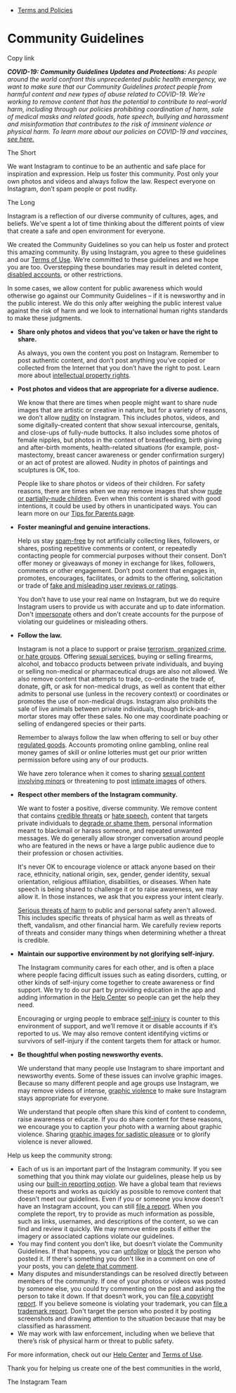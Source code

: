 *   [Terms and Policies](https://help.instagram.com/1417489251945243/?helpref=breadcrumb)

Community Guidelines
====================

Copy link

_**COVID-19: Community Guidelines Updates and Protections:** As people around the world confront this unprecedented public health emergency, we want to make sure that our Community Guidelines protect people from harmful content and new types of abuse related to COVID-19. We’re working to remove content that has the potential to contribute to real-world harm, including through our policies prohibiting coordination of harm, sale of medical masks and related goods, hate speech, bullying and harassment and misinformation that contributes to the risk of imminent violence or physical harm. To learn more about our policies on COVID-19 and vaccines, [see here.](https://help.instagram.com/697825587576762?helpref=faq_content)_

The Short

We want Instagram to continue to be an authentic and safe place for inspiration and expression. Help us foster this community. Post only your own photos and videos and always follow the law. Respect everyone on Instagram, don’t spam people or post nudity.

The Long

Instagram is a reflection of our diverse community of cultures, ages, and beliefs. We’ve spent a lot of time thinking about the different points of view that create a safe and open environment for everyone.

We created the Community Guidelines so you can help us foster and protect this amazing community. By using Instagram, you agree to these guidelines and our [Terms of Use](https://www.instagram.com/legal/terms). We’re committed to these guidelines and we hope you are too. Overstepping these boundaries may result in deleted content, [disabled accounts](https://help.instagram.com/366993040048856?helpref=faq_content), or other restrictions.

In some cases, we allow content for public awareness which would otherwise go against our Community Guidelines – if it is newsworthy and in the public interest. We do this only after weighing the public interest value against the risk of harm and we look to international human rights standards to make these judgments.

*   **Share only photos and videos that you’ve taken or have the right to share.**
    
    As always, you own the content you post on Instagram. Remember to post authentic content, and don’t post anything you’ve copied or collected from the Internet that you don’t have the right to post. Learn more about [intellectual property rights](https://help.instagram.com/126382350847838?helpref=faq_content).
    
*   **Post photos and videos that are appropriate for a diverse audience.**
    
    We know that there are times when people might want to share nude images that are artistic or creative in nature, but for a variety of reasons, we don’t allow [nudity](https://l.instagram.com/?u=https%3A%2F%2Fwww.facebook.com%2Fcommunitystandards%2Fadult_nudity_sexual_activity&e=AT1tiuT10fqd2yfHpb3GMQf9zduyQkbxuT6vq5ucDoEif7SaKyFQL-_yLNL1iVn0OqtaK-eIq2AfG3A8hqAinJ7FQ4QOENDjrMOPNJLbgKQaOtiXNe1-XEQYxEO1o-22M93T-BhvJ6IlQkhZb6AR0jPGbD3bTRZRgxNFiA) on Instagram. This includes photos, videos, and some digitally-created content that show sexual intercourse, genitals, and close-ups of fully-nude buttocks. It also includes some photos of female nipples, but photos in the context of breastfeeding, birth giving and after-birth moments, health-related situations (for example, post-mastectomy, breast cancer awareness or gender confirmation surgery) or an act of protest are allowed. Nudity in photos of paintings and sculptures is OK, too.
    
    People like to share photos or videos of their children. For safety reasons, there are times when we may remove images that show [nude or partially-nude children](https://l.instagram.com/?u=https%3A%2F%2Fwww.facebook.com%2Fcommunitystandards%2Fchild_nudity_sexual_exploitation&e=AT1tiuT10fqd2yfHpb3GMQf9zduyQkbxuT6vq5ucDoEif7SaKyFQL-_yLNL1iVn0OqtaK-eIq2AfG3A8hqAinJ7FQ4QOENDjrMOPNJLbgKQaOtiXNe1-XEQYxEO1o-22M93T-BhvJ6IlQkhZb6AR0jPGbD3bTRZRgxNFiA). Even when this content is shared with good intentions, it could be used by others in unanticipated ways. You can learn more on our [Tips for Parents page](https://help.instagram.com/154475974694511/?helpref=faq_content).
    
*   **Foster meaningful and genuine interactions.**
    
    Help us stay [spam-free](https://l.instagram.com/?u=https%3A%2F%2Fwww.facebook.com%2Fcommunitystandards%2Fspam&e=AT1tiuT10fqd2yfHpb3GMQf9zduyQkbxuT6vq5ucDoEif7SaKyFQL-_yLNL1iVn0OqtaK-eIq2AfG3A8hqAinJ7FQ4QOENDjrMOPNJLbgKQaOtiXNe1-XEQYxEO1o-22M93T-BhvJ6IlQkhZb6AR0jPGbD3bTRZRgxNFiA) by not artificially collecting likes, followers, or shares, posting repetitive comments or content, or repeatedly contacting people for commercial purposes without their consent. Don’t offer money or giveaways of money in exchange for likes, followers, comments or other engagement. Don’t post content that engages in, promotes, encourages, facilitates, or admits to the offering, solicitation or trade of [fake and misleading user reviews or ratings](https://l.instagram.com/?u=https%3A%2F%2Fwww.facebook.com%2Fcommunitystandards%2Ffraud_deception&e=AT1tiuT10fqd2yfHpb3GMQf9zduyQkbxuT6vq5ucDoEif7SaKyFQL-_yLNL1iVn0OqtaK-eIq2AfG3A8hqAinJ7FQ4QOENDjrMOPNJLbgKQaOtiXNe1-XEQYxEO1o-22M93T-BhvJ6IlQkhZb6AR0jPGbD3bTRZRgxNFiA).
    
    You don’t have to use your real name on Instagram, but we do require Instagram users to provide us with accurate and up to date information. Don't [impersonate](https://l.instagram.com/?u=https%3A%2F%2Fwww.facebook.com%2Fcommunitystandards%2Fmisrepresentation&e=AT1tiuT10fqd2yfHpb3GMQf9zduyQkbxuT6vq5ucDoEif7SaKyFQL-_yLNL1iVn0OqtaK-eIq2AfG3A8hqAinJ7FQ4QOENDjrMOPNJLbgKQaOtiXNe1-XEQYxEO1o-22M93T-BhvJ6IlQkhZb6AR0jPGbD3bTRZRgxNFiA) others and don't create accounts for the purpose of violating our guidelines or misleading others.
    
*   **Follow the law.**
    
    Instagram is not a place to support or praise [terrorism, organized crime, or hate groups](https://l.instagram.com/?u=https%3A%2F%2Fwww.facebook.com%2Fcommunitystandards%2Fdangerous_individuals_organizations&e=AT1tiuT10fqd2yfHpb3GMQf9zduyQkbxuT6vq5ucDoEif7SaKyFQL-_yLNL1iVn0OqtaK-eIq2AfG3A8hqAinJ7FQ4QOENDjrMOPNJLbgKQaOtiXNe1-XEQYxEO1o-22M93T-BhvJ6IlQkhZb6AR0jPGbD3bTRZRgxNFiA). Offering [sexual services](https://l.instagram.com/?u=https%3A%2F%2Fwww.facebook.com%2Fcommunitystandards%2Fsexual_solicitation&e=AT1tiuT10fqd2yfHpb3GMQf9zduyQkbxuT6vq5ucDoEif7SaKyFQL-_yLNL1iVn0OqtaK-eIq2AfG3A8hqAinJ7FQ4QOENDjrMOPNJLbgKQaOtiXNe1-XEQYxEO1o-22M93T-BhvJ6IlQkhZb6AR0jPGbD3bTRZRgxNFiA), buying or selling firearms, alcohol, and tobacco products between private individuals, and buying or selling non-medical or pharmaceutical drugs are also not allowed. We also remove content that attempts to trade, co-ordinate the trade of, donate, gift, or ask for non-medical drugs, as well as content that either admits to personal use (unless in the recovery context) or coordinates or promotes the use of non-medical drugs. Instagram also prohibits the sale of live animals between private individuals, though brick-and-mortar stores may offer these sales. No one may coordinate poaching or selling of endangered species or their parts.
    
    Remember to always follow the law when offering to sell or buy other [regulated goods](https://l.instagram.com/?u=https%3A%2F%2Fwww.facebook.com%2Fcommunitystandards%2Fregulated_goods&e=AT1tiuT10fqd2yfHpb3GMQf9zduyQkbxuT6vq5ucDoEif7SaKyFQL-_yLNL1iVn0OqtaK-eIq2AfG3A8hqAinJ7FQ4QOENDjrMOPNJLbgKQaOtiXNe1-XEQYxEO1o-22M93T-BhvJ6IlQkhZb6AR0jPGbD3bTRZRgxNFiA). Accounts promoting online gambling, online real money games of skill or online lotteries must get our prior written permission before using any of our products.
    
    We have zero tolerance when it comes to sharing [sexual content involving minors](https://l.instagram.com/?u=https%3A%2F%2Fwww.facebook.com%2Fcommunitystandards%2Fchild_nudity_sexual_exploitation&e=AT1tiuT10fqd2yfHpb3GMQf9zduyQkbxuT6vq5ucDoEif7SaKyFQL-_yLNL1iVn0OqtaK-eIq2AfG3A8hqAinJ7FQ4QOENDjrMOPNJLbgKQaOtiXNe1-XEQYxEO1o-22M93T-BhvJ6IlQkhZb6AR0jPGbD3bTRZRgxNFiA) or threatening to post [intimate images](https://l.instagram.com/?u=https%3A%2F%2Fwww.facebook.com%2Fcommunitystandards%2Fsexual_exploitation_adults&e=AT1tiuT10fqd2yfHpb3GMQf9zduyQkbxuT6vq5ucDoEif7SaKyFQL-_yLNL1iVn0OqtaK-eIq2AfG3A8hqAinJ7FQ4QOENDjrMOPNJLbgKQaOtiXNe1-XEQYxEO1o-22M93T-BhvJ6IlQkhZb6AR0jPGbD3bTRZRgxNFiA) of others.
    
*   **Respect other members of the Instagram community.**
    
    We want to foster a positive, diverse community. We remove content that contains [credible threats](https://l.instagram.com/?u=https%3A%2F%2Fwww.facebook.com%2Fcommunitystandards%2Fcredible_violence&e=AT1tiuT10fqd2yfHpb3GMQf9zduyQkbxuT6vq5ucDoEif7SaKyFQL-_yLNL1iVn0OqtaK-eIq2AfG3A8hqAinJ7FQ4QOENDjrMOPNJLbgKQaOtiXNe1-XEQYxEO1o-22M93T-BhvJ6IlQkhZb6AR0jPGbD3bTRZRgxNFiA) or [hate speech](https://l.instagram.com/?u=https%3A%2F%2Fwww.facebook.com%2Fcommunitystandards%2Fhate_speech&e=AT1tiuT10fqd2yfHpb3GMQf9zduyQkbxuT6vq5ucDoEif7SaKyFQL-_yLNL1iVn0OqtaK-eIq2AfG3A8hqAinJ7FQ4QOENDjrMOPNJLbgKQaOtiXNe1-XEQYxEO1o-22M93T-BhvJ6IlQkhZb6AR0jPGbD3bTRZRgxNFiA), content that targets private individuals to [degrade or shame them](https://l.instagram.com/?u=https%3A%2F%2Fwww.facebook.com%2Fcommunitystandards%2Fbullying&e=AT1tiuT10fqd2yfHpb3GMQf9zduyQkbxuT6vq5ucDoEif7SaKyFQL-_yLNL1iVn0OqtaK-eIq2AfG3A8hqAinJ7FQ4QOENDjrMOPNJLbgKQaOtiXNe1-XEQYxEO1o-22M93T-BhvJ6IlQkhZb6AR0jPGbD3bTRZRgxNFiA), personal information meant to blackmail or harass someone, and repeated unwanted messages. We do generally allow stronger conversation around people who are featured in the news or have a large public audience due to their profession or chosen activities.
    
    It's never OK to encourage violence or attack anyone based on their race, ethnicity, national origin, sex, gender, gender identity, sexual orientation, religious affiliation, disabilities, or diseases. When hate speech is being shared to challenge it or to raise awareness, we may allow it. In those instances, we ask that you express your intent clearly.
    
    [Serious threats of harm](https://l.instagram.com/?u=https%3A%2F%2Fwww.facebook.com%2Fcommunitystandards%2Fcredible_violence&e=AT1tiuT10fqd2yfHpb3GMQf9zduyQkbxuT6vq5ucDoEif7SaKyFQL-_yLNL1iVn0OqtaK-eIq2AfG3A8hqAinJ7FQ4QOENDjrMOPNJLbgKQaOtiXNe1-XEQYxEO1o-22M93T-BhvJ6IlQkhZb6AR0jPGbD3bTRZRgxNFiA) to public and personal safety aren't allowed. This includes specific threats of physical harm as well as threats of theft, vandalism, and other financial harm. We carefully review reports of threats and consider many things when determining whether a threat is credible.
    
*   **Maintain our supportive environment by not glorifying self-injury.**
    
    The Instagram community cares for each other, and is often a place where people facing difficult issues such as eating disorders, cutting, or other kinds of self-injury come together to create awareness or find support. We try to do our part by providing education in the app and adding information in the [Help Center](https://help.instagram.com/) so people can get the help they need.
    
    Encouraging or urging people to embrace [self-injury](https://l.instagram.com/?u=https%3A%2F%2Fwww.facebook.com%2Fcommunitystandards%2Fsuicide_self_injury_violence&e=AT1tiuT10fqd2yfHpb3GMQf9zduyQkbxuT6vq5ucDoEif7SaKyFQL-_yLNL1iVn0OqtaK-eIq2AfG3A8hqAinJ7FQ4QOENDjrMOPNJLbgKQaOtiXNe1-XEQYxEO1o-22M93T-BhvJ6IlQkhZb6AR0jPGbD3bTRZRgxNFiA) is counter to this environment of support, and we’ll remove it or disable accounts if it’s reported to us. We may also remove content identifying victims or survivors of self-injury if the content targets them for attack or humor.
    
*   **Be thoughtful when posting newsworthy events.**
    
    We understand that many people use Instagram to share important and newsworthy events. Some of these issues can involve graphic images. Because so many different people and age groups use Instagram, we may remove videos of intense, [graphic violence](https://l.instagram.com/?u=https%3A%2F%2Fwww.facebook.com%2Fcommunitystandards%2Fgraphic_violence&e=AT1tiuT10fqd2yfHpb3GMQf9zduyQkbxuT6vq5ucDoEif7SaKyFQL-_yLNL1iVn0OqtaK-eIq2AfG3A8hqAinJ7FQ4QOENDjrMOPNJLbgKQaOtiXNe1-XEQYxEO1o-22M93T-BhvJ6IlQkhZb6AR0jPGbD3bTRZRgxNFiA) to make sure Instagram stays appropriate for everyone.
    
    We understand that people often share this kind of content to condemn, raise awareness or educate. If you do share content for these reasons, we encourage you to caption your photo with a warning about graphic violence. Sharing [graphic images for sadistic pleasure](https://l.instagram.com/?u=https%3A%2F%2Fwww.facebook.com%2Fcommunitystandards%2Fcruel_insensitive&e=AT1tiuT10fqd2yfHpb3GMQf9zduyQkbxuT6vq5ucDoEif7SaKyFQL-_yLNL1iVn0OqtaK-eIq2AfG3A8hqAinJ7FQ4QOENDjrMOPNJLbgKQaOtiXNe1-XEQYxEO1o-22M93T-BhvJ6IlQkhZb6AR0jPGbD3bTRZRgxNFiA) or to glorify violence is never allowed.
    

Help us keep the community strong:

*   Each of us is an important part of the Instagram community. If you see something that you think may violate our guidelines, please help us by using our [built-in reporting option](https://help.instagram.com/165828726894770?helpref=faq_content). We have a global team that reviews these reports and works as quickly as possible to remove content that doesn’t meet our guidelines. Even if you or someone you know doesn’t have an Instagram account, you can still [file a report](https://help.instagram.com/contact/383679321740945). When you complete the report, try to provide as much information as possible, such as links, usernames, and descriptions of the content, so we can find and review it quickly. We may remove entire posts if either the imagery or associated captions violate our guidelines.
*   You may find content you don’t like, but doesn’t violate the Community Guidelines. If that happens, you can [unfollow](https://help.instagram.com/286340048138725?helpref=faq_content) or [block](https://help.instagram.com/426700567389543/?helpref=faq_content) the person who posted it. If there's something you don't like in a comment on one of your posts, you can [delete that comment](https://help.instagram.com/289098941190483?helpref=faq_content).
*   Many disputes and misunderstandings can be resolved directly between members of the community. If one of your photos or videos was posted by someone else, you could try commenting on the post and asking the person to take it down. If that doesn’t work, you can [file a copyright report](https://help.instagram.com/126382350847838?helpref=faq_content). If you believe someone is violating your trademark, you can [file a trademark report](https://help.instagram.com/222826637847963?helpref=faq_content). Don't target the person who posted it by posting screenshots and drawing attention to the situation because that may be classified as harassment.
*   We may work with law enforcement, including when we believe that there’s risk of physical harm or threat to public safety.

For more information, check out our [Help Center](https://help.instagram.com/) and [Terms of Use](https://l.instagram.com/?u=http%3A%2F%2Finstagram.com%2Flegal%2Fterms%2F%23&e=AT1tiuT10fqd2yfHpb3GMQf9zduyQkbxuT6vq5ucDoEif7SaKyFQL-_yLNL1iVn0OqtaK-eIq2AfG3A8hqAinJ7FQ4QOENDjrMOPNJLbgKQaOtiXNe1-XEQYxEO1o-22M93T-BhvJ6IlQkhZb6AR0jPGbD3bTRZRgxNFiA).

Thank you for helping us create one of the best communities in the world,

The Instagram Team
